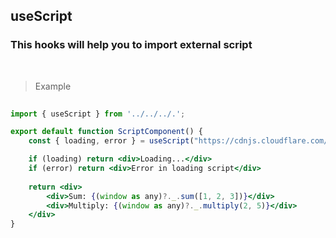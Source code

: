 ## useScript

### This hooks will help you to import external script

<br />

> Example

```jsx
 
import { useScript } from '../../../.';

export default function ScriptComponent() {
    const { loading, error } = useScript("https://cdnjs.cloudflare.com/ajax/libs/lodash.js/4.17.21/lodash.min.js");

    if (loading) return <div>Loading...</div>
    if (error) return <div>Error in loading script</div>
    
    return <div>
        <div>Sum: {(window as any)?._.sum([1, 2, 3])}</div>
        <div>Multiply: {(window as any)?._.multiply(2, 5)}</div>
    </div>
}

```
